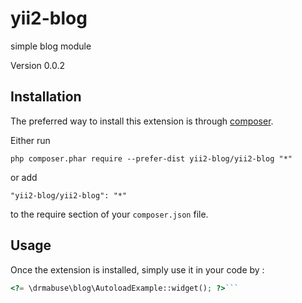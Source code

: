 yii2-blog
=========
simple blog module

Version 0.0.2

Installation
------------

The preferred way to install this extension is through [composer](http://getcomposer.org/download/).

Either run

```
php composer.phar require --prefer-dist yii2-blog/yii2-blog "*"
```

or add

```
"yii2-blog/yii2-blog": "*"
```

to the require section of your `composer.json` file.


Usage
-----

Once the extension is installed, simply use it in your code by  :

```php
<?= \drmabuse\blog\AutoloadExample::widget(); ?>```
